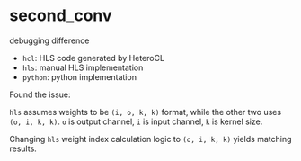 # second_conv
debugging difference


- `hcl`: HLS code generated by HeteroCL
- `hls`: manual HLS implementation
- `python`: python implementation


Found the issue:

`hls` assumes weights to be `(i, o, k, k)` format, while the other two uses `(o, i, k, k)`. `o` is output channel, `i` is input channel, `k` is kernel size.

Changing `hls` weight index calculation logic to `(o, i, k, k)` yields matching results.
